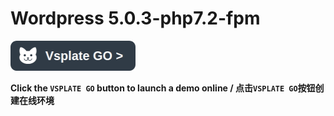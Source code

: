 # Wordpress 5.0.3-php7.2-fpm

<a href="https://www.vsplate.com/?docker-compose=https://github.com/vsplate/dcenvs/wordpress/5.0.3-php7.2-fpm"><img alt="VSPLATE GO" src="https://raw.githubusercontent.com/vsplate/images/master/vsgo_btn.png" width="200px"></a>

**Click the `VSPLATE GO` button to launch a demo online / 点击`VSPLATE GO`按钮创建在线环境**